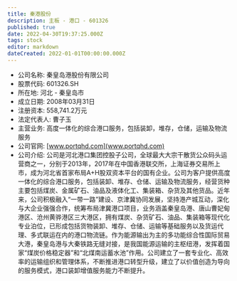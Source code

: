 ```yaml
---
title: 秦港股份
description: 主板 - 港口 - 601326
published: true
date: 2022-04-30T19:37:25.000Z
tags: stock
editor: markdown
dateCreated: 2022-01-01T00:00:00.000Z
---
```


- 公司名称: 秦皇岛港股份有限公司
- 股票代码: 601326.SH
- 所在地: 河北 - 秦皇岛市
- 成立日期: 2008年03月31日
- 注册资本: 558,741.2万元
- 法定代表人: 曹子玉
- 主营业务: 高度一体化的综合港口服务，包括装卸，堆存，仓储，运输及物流服务
- 公司官网: [www.portqhd.com](www.portqhd.com)
- 公司介绍: 公司是河北港口集团控股子公司，全球最大大宗干散货公众码头运营商之一，分别于2013年，2017年在中国香港联交所，上海证券交易所上市，成为河北省首家布局A+H股双资本平台的国有企业。公司为客户提供高度一体化的综合港口服务，包括装卸、堆存、仓储、运输及物流服务，经营货种主要包括煤炭、金属矿石、油品及液体化工、集装箱、杂货及其他货品。近年来，公司积极融入“一带一路”建设、京津冀协同发展，坚持港产城互动，深化与大企业强强合作，统筹布局津冀港口项目，业务涵盖秦皇岛港、唐山曹妃甸港区、沧州黄骅港区三大港区，拥有煤炭、杂货矿石、油品、集装箱等现代化专业泊位，已形成包括货物装卸、堆存、仓储、运输等基础服务以及货运代理、多式联运在内的港口物流链。作为能源输出为主的多功能综合性国际贸易大港，秦皇岛港与大秦铁路无缝对接，是我国能源运输的主枢纽港，发挥着国家“煤炭价格稳定器”和“北煤南运蓄水池”作用。公司建立了一套专业化、高效率的运输组织和管理体系，不断推进港口转型升级，建立了以价值创造为导向的服务模式，港口装卸增值服务能力不断提升。



